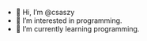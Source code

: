 - 👋 Hi, I’m @csaszy
- 👀 I’m interested in programming.
- 🌱 I’m currently learning programming.

<!---
csaszy/csaszy is a ✨ special ✨ repository because its `README.md` (this file) appears on your GitHub profile.
You can click the Preview link to take a look at your changes.
--->
